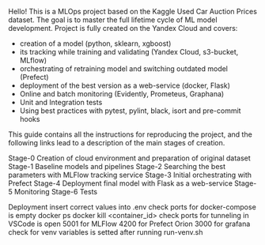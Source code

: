 Hello! This is a MLOps project based on the Kaggle Used Car Auction Prices dataset. The goal is to master the full lifetime cycle of ML model development. Project is fully created on the Yandex Cloud and covers:

- creation of a model (python, sklearn, xgboost)
- its tracking while training and validating (Yandex Cloud, s3-bucket, MLflow)
- orchestrating of retraining model and switching outdated model (Prefect)
- deployment of the best version as a web-service (docker, Flask) 
- Online and batch monitoring (Evidently, Prometeus, Graphana)
- Unit and Integration tests
- Using best practices with pytest, pylint, black, isort and pre-commit hooks

This guide contains all the instructions for reproducing the project, and the following links lead to a description of the main stages of creation.

Stage-0 Creation of cloud environment and preparation of original dataset 
Stage-1 Baseline models and pipelines 
Stage-2 Searching the best parameters with MLFlow tracking service 
Stage-3 Initial orchestrating with Prefect 
Stage-4 Deployment final model with Flask as a web-service 
Stage-5 Monitoring 
Stage-6 Tests

Deployment
insert correct values into .env
check ports for docker-compose is empty
    docker ps
        docker kill <container_id>
check ports for tunneling in VSCode is open
5001 for MLFlow
4200 for Prefect Orion
3000 for grafana
check for venv variables is setted after running run-venv.sh
